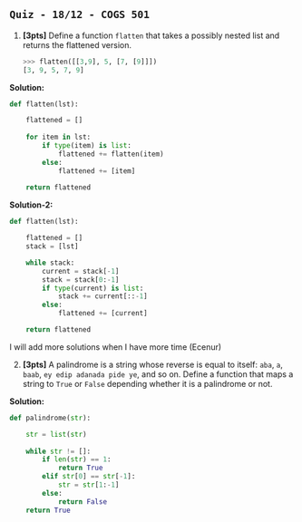 `Quiz - 18/12 - COGS 501`
-------------------------

1. **[3pts]** Define a function `flatten` that takes a possibly nested list and returns the flattened version.
    ```python
    >>> flatten([[3,9], 5, [7, [9]]])
    [3, 9, 5, 7, 9]
    ```

**Solution:**

```python
def flatten(lst):

    flattened = []
    
    for item in lst:
        if type(item) is list:
            flattened += flatten(item)
        else:
            flattened += [item]
    
    return flattened
```

**Solution-2:**

```python
def flatten(lst):

    flattened = []
    stack = [lst]

    while stack:
        current = stack[-1]
        stack = stack[0:-1]
        if type(current) is list:
            stack += current[::-1]
        else:
            flattened += [current]

    return flattened
```

I will add more solutions when I have more time (Ecenur)

2. **[3pts]** A palindrome is a string whose reverse is equal to itself: `aba`, `a`, `baab`, `ey edip adanada pide ye`, and so on. Define a function that maps a string to `True` or `False` depending whether it is a palindrome or not.

**Solution:**

```python
def palindrome(str):

    str = list(str)
    
    while str != []:
        if len(str) == 1:
            return True
        elif str[0] == str[-1]:
            str = str[1:-1]
        else:
            return False
    return True
```
